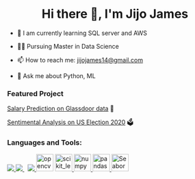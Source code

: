 <h1 align="center">Hi there 👋, I'm Jijo James</h1>


- 🌱 I am currently learning SQL server and AWS

- 👨‍🎓 Pursuing Master in Data Science 

- 📫 How to reach me: jijojames14@gmail.com

- 💬 Ask me about Python, ML

### Featured Project

[Salary Prediction on Glassdoor data](https://github.com/jijopjames/data_science_salary_prediction) 💸

[Sentimental Analysis on US Election 2020](https://github.com/jijopjames/US-election-2020-sentiment-analysis) 🗳️

### Languages and Tools:

<p align="left"> 
    <a href="https://www.python.org" target="_blank"> <img src="https://img.icons8.com/color/48/000000/python.png"/> </a> 
    <a style="padding-right:8px;" href="https://www.mysql.com/" target="_blank"> <img src="https://img.icons8.com/fluent/50/000000/mysql-logo.png"/> </a>
    <a href="https://git-scm.com/" target="_blank"> <img src="https://img.icons8.com/color/48/000000/git.png"/> </a> 
    <img src="https://www.vectorlogo.zone/logos/opencv/opencv-icon.svg" alt="opencv" width="40" height="40"/> </a> <a href="https://www.php.net" target="_blank"> 
    <img src="https://upload.wikimedia.org/wikipedia/commons/0/05/Scikit_learn_logo_small.svg" alt="scikit_learn" width="40" height="40"/> </a> <a href="https://spring.io/" target="_blank"> 
    <img src="https://github.com/numpy/numpy/blob/7e7f4adab814b223f7f917369a72757cd28b10cb/branding/icons/numpylogoicon.svg" alt="numpy" width="40" height="40"/> </a> <a href="https://www.php.net" target="_blank"> 
    <img src="https://upload.wikimedia.org/wikipedia/commons/2/22/Pandas_mark.svg" alt="pandas" width="40" height="40"/> </a> <a href="https://www.php.net" target="_blank"> 
    <img src="https://seaborn.pydata.org/_images/logo-tall-lightbg.svg" alt="Seaborn" width="40" height="40"/> </a> <a href="https://www.php.net" target="_blank"> 
  
</p>
